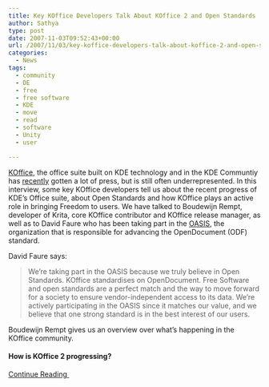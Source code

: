 ```yaml
---
title: Key KOffice Developers Talk About KOffice 2 and Open Standards
author: Sathya
type: post
date: 2007-11-03T09:52:43+00:00
url: /2007/11/03/key-koffice-developers-talk-about-koffice-2-and-open-standards/
categories:
  - News
tags:
  - community
  - DE
  - free
  - free software
  - KDE
  - move
  - read
  - software
  - Unity
  - user

---
```

[KOffice][1], the office suite built on KDE technology and in the KDE Communtiy has [recently][2] gotten a lot of press, but is still often underrepresented. In this interview, some key KOffice developers tell us about the recent progress of KDE&#8217;s Office suite, about Open Standards and how KOffice plays an active role in bringing Freedom to users. We have talked to Boudewijn Rempt, developer of Krita, core KOffice contributor and KOffice release manager, as well as to David Faure who has been taking part in the [OASIS][3], the organization that is responsible for advancing the OpenDocument (ODF) standard.
  
David Faure says:

> We&#8217;re taking part in the OASIS because we truly believe in Open Standards. KOffice standardises on OpenDocument. Free Software and open standards are a perfect match and the way to move forward for a society to ensure vendor-independent access to its data. We&#8217;re actively participating in the OASIS since it matches our value, and we believe that one strong standard is in the best interest of our users.

Boudewijn Rempt gives us an overview over what&#8217;s happening in the KOffice community.

#### How is KOffice 2 progressing?

[Continue Reading ][4]

 [1]: https://www.koffice.org/
 [2]: https://www.linuxworld.com.au/index.php?id=1596080362&rid=-50
 [3]: https://www.oasis-open.org/
 [4]: https://dot.kde.org/1194021253/

